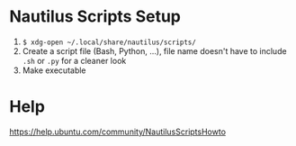 # Nautilus Scripts Setup
1. ``$ xdg-open ~/.local/share/nautilus/scripts/``
2. Create a script file (Bash, Python, ...), file name doesn't have to include `.sh` or `.py` for a cleaner look
3. Make executable

# Help
https://help.ubuntu.com/community/NautilusScriptsHowto
